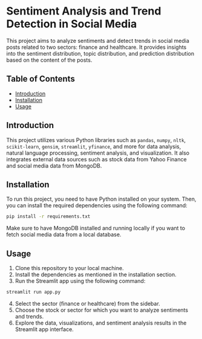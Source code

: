 # Sentiment Analysis and Trend Detection in Social Media

This project aims to analyze sentiments and detect trends in social media posts related to two sectors: finance and healthcare. It provides insights into the sentiment distribution, topic distribution, and prediction distribution based on the content of the posts.

## Table of Contents

- [Introduction](#introduction)
- [Installation](#installation)
- [Usage](#usage)

## Introduction

This project utilizes various Python libraries such as `pandas`, `numpy`, `nltk`, `scikit-learn`, `gensim`, `streamlit`, `yfinance`, and more for data analysis, natural language processing, sentiment analysis, and visualization. It also integrates external data sources such as stock data from Yahoo Finance and social media data from MongoDB.

## Installation

To run this project, you need to have Python installed on your system. Then, you can install the required dependencies using the following command:

```bash
pip install -r requirements.txt
```

Make sure to have MongoDB installed and running locally if you want to fetch social media data from a local database.

## Usage

1. Clone this repository to your local machine.
2. Install the dependencies as mentioned in the installation section.
3. Run the Streamlit app using the following command:

```bash
streamlit run app.py
```

4. Select the sector (finance or healthcare) from the sidebar.
5. Choose the stock or sector for which you want to analyze sentiments and trends.
6. Explore the data, visualizations, and sentiment analysis results in the Streamlit app interface.
